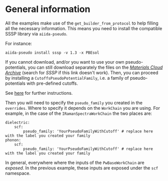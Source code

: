 # General information

All the examples make use of the `get_builder_from_protocol` to help filling all the necessary information.
This means you need to install the compatible SSSP library via `aiida-pseudo`.

For instance:

```console
aiida-pseudo install sssp -v 1.3 -x PBEsol
```

If you cannot download, and/or you want to use your own pseudo-potentials, you can still download separately the files on the [_Materials Cloud Archive_](https://archive.materialscloud.org/record/2023.65) (search for _SSSP_ if this link doesn't work). Then, you can proceed by installing a `CutoffsPseudoPotentialFamily`, i.e. a family of pseudo-potentials with pre-defined cutoffs.

See [here](https://aiida-pseudo.readthedocs.io/en/latest/howto.html#adding-recommended-cutoffs) for further instructions.

Then you will need to specify the `pseudo_family` you created in the `overrides`. Where to specify it depends on the `WorkChain` you are using. For example, in the case of the `IRamanSpectraWorkChain` the two places are:

```
dielectric:
    scf:
        pseudo_family: 'YourPseudoFamilyWithCutoff' # replace here with the label you created your family
phonon:
    scf:
        pseudo_family: 'YourPseudoFamilyWithCutoff' # replace here with the label you created your family
```

In general, everywhere where the inputs of the `PwBaseWorkChain` are _exposed_. In the previous example, these inputs are exposed under the `scf` namespace.
